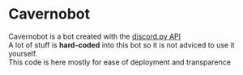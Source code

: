 # Cavernobot
Cavernobot is a bot created with the [discord.py API](https://pypi.org/project/discord.py/) \
A lot of stuff is **hard-coded** into this bot so it is not adviced to use it yourself. \
This code is here mostly for ease of deployment and transparence
